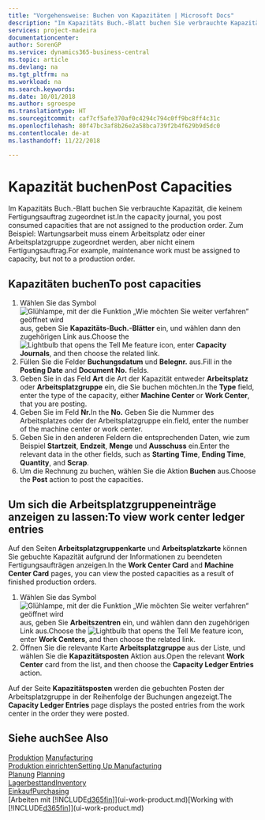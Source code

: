 ```yaml
---
title: "Vorgehensweise: Buchen von Kapazitäten | Microsoft Docs"
description: "Im Kapazitäts Buch.-Blatt buchen Sie verbrauchte Kapazität, die keinem Fertigungsauftrag zugeordnet ist. Zum Beispiel: Wartungsarbeit muss einem Arbeitsplatz oder einer Arbeitsplatzgruppe zugeordnet werden, aber nicht einem Fertigungsauftrag."
services: project-madeira
documentationcenter: 
author: SorenGP
ms.service: dynamics365-business-central
ms.topic: article
ms.devlang: na
ms.tgt_pltfrm: na
ms.workload: na
ms.search.keywords: 
ms.date: 10/01/2018
ms.author: sgroespe
ms.translationtype: HT
ms.sourcegitcommit: caf7cf5afe370af0c4294c794c0ff9bc8ff4c31c
ms.openlocfilehash: 80f47bc3af8b26e2a58bca739f2b4f629b9d5dc0
ms.contentlocale: de-at
ms.lasthandoff: 11/22/2018

---
```

# <a name="post-capacities"></a><span data-ttu-id="fa0b1-104">Kapazität buchen</span><span class="sxs-lookup"><span data-stu-id="fa0b1-104">Post Capacities</span></span>
<span data-ttu-id="fa0b1-105">Im Kapazitäts Buch.-Blatt buchen Sie verbrauchte Kapazität, die keinem Fertigungsauftrag zugeordnet ist.</span><span class="sxs-lookup"><span data-stu-id="fa0b1-105">In the capacity journal, you post consumed capacities that are not assigned to the production order.</span></span> <span data-ttu-id="fa0b1-106">Zum Beispiel: Wartungsarbeit muss einem Arbeitsplatz oder einer Arbeitsplatzgruppe zugeordnet werden, aber nicht einem Fertigungsauftrag.</span><span class="sxs-lookup"><span data-stu-id="fa0b1-106">For example, maintenance work must be assigned to capacity, but not to a production order.</span></span>  

## <a name="to-post-capacities"></a><span data-ttu-id="fa0b1-107">Kapazitäten buchen</span><span class="sxs-lookup"><span data-stu-id="fa0b1-107">To post capacities</span></span>  
1.  <span data-ttu-id="fa0b1-108">Wählen Sie das Symbol ![Glühlampe, mit der die Funktion „Wie möchten Sie weiter verfahren“ geöffnet wird](media/ui-search/search_small.png "Wie möchten Sie weiter verfahren?") aus, geben Sie **Kapazitäts-Buch.-Blätter** ein, und wählen dann den zugehörigen Link aus.</span><span class="sxs-lookup"><span data-stu-id="fa0b1-108">Choose the ![Lightbulb that opens the Tell Me feature](media/ui-search/search_small.png "Tell me what you want to do") icon, enter **Capacity Journals**, and then choose the related link.</span></span>  
2.  <span data-ttu-id="fa0b1-109">Füllen Sie die Felder **Buchungsdatum** und **Belegnr.** aus.</span><span class="sxs-lookup"><span data-stu-id="fa0b1-109">Fill in the **Posting Date** and **Document No.** fields.</span></span>  
3.  <span data-ttu-id="fa0b1-110">Geben Sie in das Feld **Art** die Art der Kapazität entweder **Arbeitsplatz** oder **Arbeitsplatzgruppe** ein, die Sie buchen möchten.</span><span class="sxs-lookup"><span data-stu-id="fa0b1-110">In the **Type** field, enter the type of the capacity, either **Machine Center** or **Work Center**, that you are posting.</span></span>  
4.  <span data-ttu-id="fa0b1-111">Geben Sie im Feld **Nr.**</span><span class="sxs-lookup"><span data-stu-id="fa0b1-111">In the **No.**</span></span> <span data-ttu-id="fa0b1-112">Geben Sie die Nummer des Arbeitsplatzes oder der Arbeitsplatzgruppe ein.</span><span class="sxs-lookup"><span data-stu-id="fa0b1-112">field, enter the number of the machine center or work center.</span></span>  
5.  <span data-ttu-id="fa0b1-113">Geben Sie in den anderen Feldern die entsprechenden Daten, wie zum Beispiel **Startzeit**, **Endzeit**, **Menge** und **Ausschuss** ein.</span><span class="sxs-lookup"><span data-stu-id="fa0b1-113">Enter the relevant data in the other fields, such as **Starting Time**, **Ending Time**, **Quantity**, and **Scrap**.</span></span>  
6.  <span data-ttu-id="fa0b1-114">Um die Rechnung zu buchen, wählen Sie die Aktion **Buchen** aus.</span><span class="sxs-lookup"><span data-stu-id="fa0b1-114">Choose the **Post** action to post the capacities.</span></span>  

## <a name="to-view-work-center-ledger-entries"></a><span data-ttu-id="fa0b1-115">Um sich die Arbeitsplatzgruppeneinträge anzeigen zu lassen:</span><span class="sxs-lookup"><span data-stu-id="fa0b1-115">To view work center ledger entries</span></span>  
<span data-ttu-id="fa0b1-116">Auf den Seiten **Arbeitsplatzgruppenkarte** und **Arbeitsplatzkarte** können Sie gebuchte Kapazität aufgrund der Informationen zu beendeten Fertigungsaufträgen anzeigen.</span><span class="sxs-lookup"><span data-stu-id="fa0b1-116">In the **Work Center Card** and **Machine Center Card** pages, you can view the posted capacities as a result of finished production orders.</span></span>    
1.  <span data-ttu-id="fa0b1-117">Wählen Sie das Symbol ![Glühlampe, mit der die Funktion „Wie möchten Sie weiter verfahren“ geöffnet wird](media/ui-search/search_small.png "Wie möchten Sie weiter verfahren?") aus, geben Sie **Arbeitszentren** ein, und wählen dann den zugehörigen Link aus.</span><span class="sxs-lookup"><span data-stu-id="fa0b1-117">Choose the ![Lightbulb that opens the Tell Me feature](media/ui-search/search_small.png "Tell me what you want to do") icon, enter **Work Centers**, and then choose the related link.</span></span>  
2.  <span data-ttu-id="fa0b1-118">Öffnen Sie die relevante Karte **Arbeitsplatzgruppe** aus der Liste, und wählen Sie die **Kapazitätsposten** Aktion aus.</span><span class="sxs-lookup"><span data-stu-id="fa0b1-118">Open the relevant **Work Center** card from the list, and then choose the **Capacity Ledger Entries** action.</span></span>  

<span data-ttu-id="fa0b1-119">Auf der Seite **Kapazitätsposten** werden die gebuchten Posten der Arbeitsplatzgruppe in der Reihenfolge der Buchungen angezeigt.</span><span class="sxs-lookup"><span data-stu-id="fa0b1-119">The **Capacity Ledger Entries** page displays the posted entries from the work center in the order they were posted.</span></span>   

## <a name="see-also"></a><span data-ttu-id="fa0b1-120">Siehe auch</span><span class="sxs-lookup"><span data-stu-id="fa0b1-120">See Also</span></span>  
<span data-ttu-id="fa0b1-121">[Produktion](production-manage-manufacturing.md)  </span><span class="sxs-lookup"><span data-stu-id="fa0b1-121">[Manufacturing](production-manage-manufacturing.md)  </span></span>  
[<span data-ttu-id="fa0b1-122">Produktion einrichten</span><span class="sxs-lookup"><span data-stu-id="fa0b1-122">Setting Up Manufacturing</span></span>](production-configure-production-processes.md)  
<span data-ttu-id="fa0b1-123">[Planung](production-planning.md)    </span><span class="sxs-lookup"><span data-stu-id="fa0b1-123">[Planning](production-planning.md)    </span></span>  
[<span data-ttu-id="fa0b1-124">Lagerbesttand</span><span class="sxs-lookup"><span data-stu-id="fa0b1-124">Inventory</span></span>](inventory-manage-inventory.md)  
[<span data-ttu-id="fa0b1-125">Einkauf</span><span class="sxs-lookup"><span data-stu-id="fa0b1-125">Purchasing</span></span>](purchasing-manage-purchasing.md)  
<span data-ttu-id="fa0b1-126">[Arbeiten mit [!INCLUDE[d365fin](includes/d365fin_md.md)]](ui-work-product.md)</span><span class="sxs-lookup"><span data-stu-id="fa0b1-126">[Working with [!INCLUDE[d365fin](includes/d365fin_md.md)]](ui-work-product.md)</span></span>

